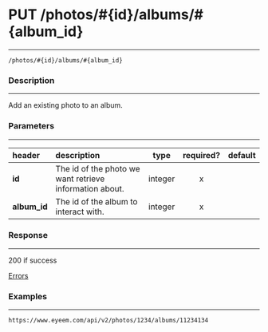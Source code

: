 # PUT /photos/#{id}/albums/#{album_id}     
***
`/photos/#{id}/albums/#{album_id}`

### Description
***
Add an existing photo to an album.

### Parameters
***

|header| description| type |required? |default|
|:---------|:--------------|:----------:|:------------:|:------------:|
|**id**|The id of the photo we want retrieve information about.|integer|x||
|**album_id**|The id of the album to interact with.|integer|x||


### Response
***


200 if success

[Errors](../../resources/errors.md)

### Examples
***

`https://www.eyeem.com/api/v2/photos/1234/albums/11234134`


